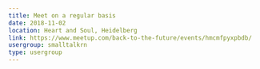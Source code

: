 ```yaml
---
title: Meet on a regular basis
date: 2018-11-02
location: Heart and Soul, Heidelberg
link: https://www.meetup.com/back-to-the-future/events/hmcmfpyxpbdb/
usergroup: smalltalkrn
type: usergroup
---
```

